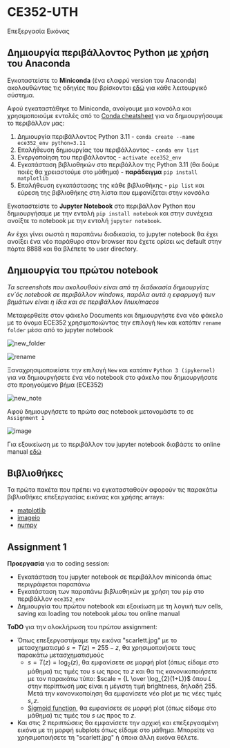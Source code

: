 # CE352-UTH
Επεξεργασία Εικόνας


## Δημιουργία περιβάλλοντος Python με χρήση του Anaconda
Εγκαταστείστε το **Miniconda** (ένα ελαφρύ version του Anaconda) ακολουθώντας τις οδηγίες που βρίσκονται [εδώ](https://docs.conda.io/projects/conda/en/latest/user-guide/install/index.html) για κάθε λειτουργικό σύστημα.

Αφού εγκαταστάθηκε το Miniconda, ανοίγουμε μια κονσόλα και χρησιμοποιούμε εντολές από το [Conda cheatsheet](https://docs.conda.io/projects/conda/en/4.6.0/_downloads/52a95608c49671267e40c689e0bc00ca/conda-cheatsheet.pdf) για να δημιουργήσουμε το περιβάλλον μας:

1) Δημιουργία περιβάλλοντος Python 3.11 - `conda create --name ece352_env python=3.11`
2) Επαλήθευση δημιουργίας του περιβάλλοντος - `conda env list`
3) Ενεργοποίηση του περιβάλλοντος - `activate ece352_env`
4) Εγκατάσταση βιβλιοθηκών στο περιβάλλον της Python 3.11 (θα δούμε ποιές θα χρειαστούμε στο μάθημα) - **παράδειγμα** `pip install matplotlib`
5) Επαλήθευση εγκατάστασης της κάθε βιβλιοθήκης - `pip list` και εύρεση της βιβλιοθήκης στη λίστα που εμφανίζεται στην κονσόλα

Εγκαταστείστε το **Jupyter Notebook** στο περιβάλλον Python που δημιουργήσαμε με την εντολή `pip install notebook` και στην συνέχεια ανοίξτε το notebook με την εντολή `jupyter notebook`.

Αν έχει γίνει σωστά η παραπάνω διαδικασία, το jupyter notebook θα έχει ανοίξει ένα νέο παράθυρο στον browser που έχετε ορίσει ως default στην πόρτα 8888 και θα βλέπετε το user directory.

## Δημιουργία του πρώτου notebook
*Τα screenshots που ακολουθούν είναι από τη διαδικασία δημιουργίας εν΄ός notebook σε περιβάλλον windows, παρόλα αυτά η εφαρμογή των βημάτων είναι η ίδια και σε περιβάλλον linux/macos*

Μεταφερθείτε στον φάκελο Documents και δημιουργήστε ένα νέο φάκελο με το όνομα ECE352 χρησιμοποιώντας την επιλογή `New` και κατόπιν `rename folder` μέσα από το jupyter notebook

![new_folder](https://user-images.githubusercontent.com/1241918/224563797-fa442834-29b8-456a-b886-5e3a12149868.png)

![rename](https://user-images.githubusercontent.com/1241918/224563893-d45a3479-6da8-4ce3-a84d-380226770514.png)

Ξαναχρησιμοποιείστε την επιλογή `New` και κατόπιν `Python 3 (ipykernel)` για να δημιουργήσετε ένα νέο notebook στο φάκελο που δημιουργήσατε στο προηγούμενο βήμα (ECE352)

![new_note](https://user-images.githubusercontent.com/1241918/224564045-70cf9333-22da-41ec-8594-304f13e71a0b.png)

Αφού δημιουργήσετε το πρώτο σας notebook μετονομάστε το σε `Assignment 1`

![image](https://user-images.githubusercontent.com/1241918/224564475-eb19f057-2f40-4154-b338-af1ea7a13619.png)

Για εξοικείωση με το περιβάλλον του jupyter notebook διαβάστε το online manual [εδώ](https://jupyter-notebook.readthedocs.io/en/stable/examples/Notebook/examples_index.html)

## Βιβλιοθήκες

Τα πρώτα πακέτα που πρέπει να εγκατασταθούν αφορούν τις παρακάτω βιβλιοθήκες επεξεργασίας εικόνας και χρήσης arrays:
* [matplotlib](https://matplotlib.org/)
* [imageio](https://imageio.readthedocs.io/en/stable/)
* [numpy](https://numpy.org/)

## Assignment 1

**Προεργασία** για το coding session:
- Εγκατάσταση του jupyter notebook σε περιβάλλον miniconda όπως περιγράφεται παραπάνω
- Εγκατάσταση των παραπάνω βιβλιοθηκών με χρήση του `pip` στο περιβάλλον `ece352_env`
- Δημιουργία του πρώτου notebook και εξοικίωση με τη λογική των cells, saving και loading του notebook μέσω του online manual

**ToDO** για την ολοκλήρωση του πρώτου assignment:
- Όπως επεξεργαστήκαμε την εικόνα "scarlett.jpg" με το μετασχηματισμό $s = T(z) = 255 - z$, θα χρησιμοποιήσετε τους παρακάτω μετασχηματισμούς
  - $s = T(z) = \log_{2}(z)$, θα εμφανίσετε σε μορφή plot (όπως είδαμε στο μάθημα) τις τιμές του $s$ ως προς το $z$ και θα τις κανονικοποιήσετε με τον παρακάτω τύπο: $scale = {L \over \log_{2}(1+L)}$ όπου $L$ στην περίπτωσή μας είναι η μέγιστη τιμή brightness, δηλαδή 255. Μετά την κανονικοποίηση θα εμφανίσετε νέο plot με τις νέες τιμές $s,z$.
  - [Sigmoid function](https://en.wikipedia.org/wiki/Sigmoid_function), θα εμφανίσετε σε μορφή plot (όπως είδαμε στο μάθημα) τις τιμές του $s$ ως προς το $z$.
- Και στις 2 περιπτώσεις θα εμφανίσετε την αρχική και επεξεργασμένη εικόνα με τη μορφή subplots όπως είδαμε στο μάθημα. Μπορείτε να χρησιμοποιήσετε τη "scarlett.jpg" ή όποια άλλη εικόνα θέλετε.
